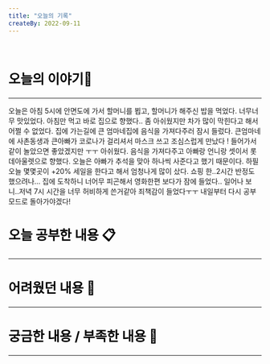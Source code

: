 ```yaml
---
title: "오늘의 기록"
createBy: 2022-09-11
---
```



<br>

<h2 style="font-size:26px; color:black ">오늘의 이야기🧧</h2>

--- 

오늘은 아침 5시에 안면도에 가서 할머니를 뵙고, 할머니가 해주신 밥을 먹었다. 너무너무 맛있었다. 아침만 먹고 바로 집으로 향했다.. 좀 아쉬웠지만 차가 많이 막힌다고 해서 어쩔 수 없었다.
집에 가는길에 큰 엄마네집에 음식을 가져다주러 잠시 들렀다. 큰엄마네에 사촌동생과 큰아빠가 코로나가 걸리셔서 마스크 쓰고 조심스럽게 만났다 ! 들어가서 같이 놀았으면 좋았겠지만 ㅜㅜ 아쉬웠다. 
음식을 가져다주고 아빠랑 언니랑 셋이서 롯데아울렛으로 향했다. 오늘은 아빠가 추석을 맞아 하나씩 사준다고 했기 때문이다. 하필 오늘 몇몇곳이 +20% 세일을 한다고 해서 엄청나게 많이 샀다. 쇼핑 한..2시간 반정도 했으려나... 집에 도착하니 너어무 피곤해서 영화한편 보다가 잠에 들었다.. 일어나 보니..저녁 7시 시간을 너무 허비하게 쓴거같아 죄책감이 들었다ㅜㅜ 내일부터 다시 공부모드로 돌아가야겠다! 



<h2 style="font-size:26px; color:black ">오늘 공부한 내용 📋</h2>

---


<h2 style="font-size:26px; color:black ">어려웠던 내용 🤢</h2>

---

<h2 style="font-size:26px; color:black ">궁금한 내용 / 부족한 내용 🧐</h2>

---


